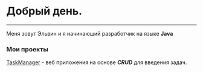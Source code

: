 # Добрый день.
___
Меня зовут Эльвин и я начинаюший разработчик на языке __Java__

### Мои проекты

[TaskManager](https://github.com/ElvinTM/my-project/blob/master/TaskManager.md) - веб приложения на основе ___CRUD___ для введения задач.
